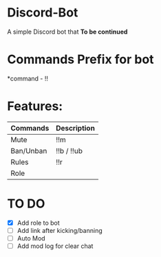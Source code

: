 # Discord-Bot
A simple Discord bot that **To be continued**

# Commands Prefix for bot
*command - !!

# Features:
| Commands   | Description|
|----------- |----------- |
| Mute       |!!m         |
| Ban/Unban  |!!b / !!ub  |
| Rules      |!!r         |
| Role       |            |


# TO DO
- [x] Add role to bot
- [ ] Add link after kicking/banning
- [ ] Auto Mod
- [ ] Add mod log for clear chat
